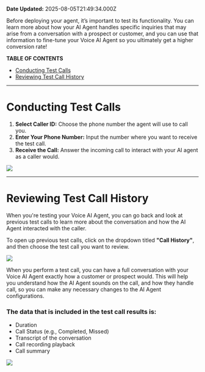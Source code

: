 **Date Updated:** 2025-08-05T21:49:34.000Z
  
  
Before deploying your agent, it’s important to test its functionality. You can learn more about how your AI Agent handles specific inquiries that may arise from a conversation with a prospect or customer, and you can use that information to fine-tune your Voice AI Agent so you ultimately get a higher conversion rate!
  
  
**TABLE OF CONTENTS**

* [Conducting Test Calls](#Conducting-Test-Calls)
* [Reviewing Test Call History](#Reviewing-Test-Call-History)

  
---

  
# **Conducting Test Calls**

  
1. **Select Caller ID:** Choose the phone number the agent will use to call you.
2. **Enter Your Phone Number:** Input the number where you want to receive the test call.
3. **Receive the Call:** Answer the incoming call to interact with your AI agent as a caller would.

  
![](https://s3.amazonaws.com/cdn.freshdesk.com/data/helpdesk/attachments/production/155035816367/original/0CYkD9fohqR496wrWwFDQD0YFkc16jT8SA.jpeg?1730408339)

  
---

  
# **Reviewing Test Call History**

  
When you're testing your Voice AI Agent, you can go back and look at previous test calls to learn more about the conversation and how the AI Agent interacted with the caller.

  
To open up previous test calls, click on the dropdown titled **"Call History"**, and then choose the test call you want to review.

  
![](https://s3.amazonaws.com/cdn.freshdesk.com/data/helpdesk/attachments/production/155035816423/original/kAcrVLp71-fEHjnZITSGq7UG1ZRqC9OX8Q.png?1730408485)

  
When you perform a test call, you can have a full conversation with your Voice AI Agent exactly how a customer or prospect would. This will help you understand how the AI Agent sounds on the call, and how they handle call, so you can make any necessary changes to the AI Agent configurations.

  
### **The data that is included in the test call results is:**

* Duration
* Call Status (e.g., Completed, Missed)
* Transcript of the conversation
* Call recording playback
* Call summary

  
![](https://s3.amazonaws.com/cdn.freshdesk.com/data/helpdesk/attachments/production/155035816369/original/g-5Bh8RdyeoVAgOU0Ec9aQMEImEpQ00oLA.jpeg?1730408339)

  